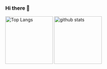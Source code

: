 ### Hi there 👋
<p align="left"> 
  <img alt="Top Langs" height="150px" src="https://github-readme-stats.vercel.app/api/top-langs/?username=kanade147359&theme=radical&show_icons=true&theme=onedark" />
  <img alt="github stats" height="150px" src="https://github-readme-stats.vercel.app/api?username=kanade147359&theme=onedark&show_icons=ture" />
</p>
<!--
**Kanade147359/Kanade147359** is a ✨ _special_ ✨ repository because its `README.md` (this file) appears on your GitHub profile.

[![trophy](https://github-profile-trophy.vercel.app/?username=kanade147359&theme=radical&column=7
)](https://github.com/ryo-ma/github-profile-trophy)

Here are some ideas to get you started:

- 🔭 I’m currently working on ...
- 🌱 I’m currently learning ...
- 👯 I’m looking to collaborate on ...
- 🤔 I’m looking for help with ...
- 💬 Ask me about ...
- 📫 How to reach me: ...
- 😄 Pronouns: ...
- ⚡ Fun fact: ...
-->
